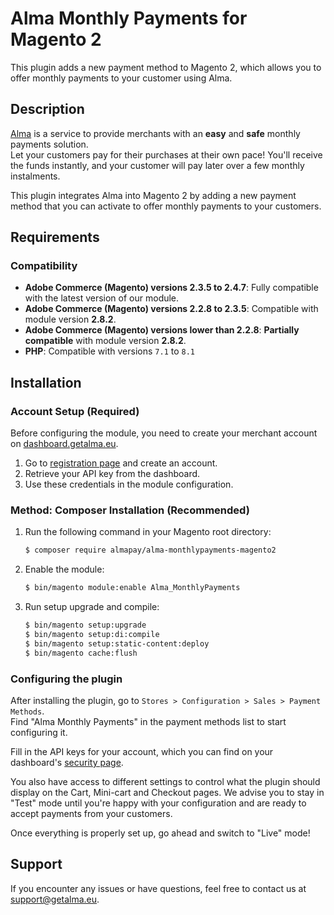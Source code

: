 Alma Monthly Payments for Magento 2
===================================

This plugin adds a new payment method to Magento 2, which allows you to offer monthly payments to your customer using Alma.

## Description

[Alma](https://getalma.eu) is a service to provide merchants with an **easy** and **safe** monthly payments solution.  
Let your customers pay for their purchases at their own pace! You'll receive the funds instantly, and your customer will pay later over a few monthly instalments.

This plugin integrates Alma into Magento 2 by adding a new payment method that you can activate to offer monthly payments to your customers.

## Requirements

### Compatibility
- **Adobe Commerce (Magento) versions 2.3.5 to 2.4.7**: Fully compatible with the latest version of our module.
- **Adobe Commerce (Magento) versions 2.2.8 to 2.3.5**: Compatible with module version **2.8.2**.
- **Adobe Commerce (Magento) versions lower than 2.2.8**: **Partially compatible** with module version **2.8.2**.
- **PHP**: Compatible with versions `7.1` to `8.1`

## Installation

### Account Setup (Required)

Before configuring the module, you need to create your merchant account on [dashboard.getalma.eu](https://dashboard.getalma.eu).

1. Go to [registration page](https://dashboard.getalma.eu/new-register) and create an account.
2. Retrieve your API key from the dashboard.
3. Use these credentials in the module configuration.

### Method: Composer Installation (Recommended)
1. Run the following command in your Magento root directory:
   ```bash
   $ composer require almapay/alma-monthlypayments-magento2
    ```
2. Enable the module:
   ```bash
   $ bin/magento module:enable Alma_MonthlyPayments
    ```

3. Run setup upgrade and compile:
   ```bash
   $ bin/magento setup:upgrade
   $ bin/magento setup:di:compile
   $ bin/magento setup:static-content:deploy
   $ bin/magento cache:flush
    ```

### Configuring the plugin

After installing the plugin, go to `Stores > Configuration > Sales > Payment Methods`.  
Find "Alma Monthly Payments" in the payment methods list to start configuring it.

Fill in the API keys for your account, which you can find on your dashboard\'s [security page](https://dashboard.getalma.eu/security).

You also have access to different settings to control what the plugin should display on the Cart, Mini-cart and Checkout pages.
We advise you to stay in \"Test\" mode until you\'re happy with your configuration and are ready to accept payments from your customers.

Once everything is properly set up, go ahead and switch to \"Live\" mode!

## Support
If you encounter any issues or have questions, feel free to contact us at [support@getalma.eu](mailto:support@getalma.eu.).
